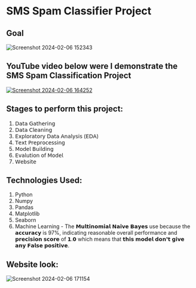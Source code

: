# SMS Spam Classifier Project

## Goal 

![Screenshot 2024-02-06 152343](https://github.com/Saquibtechlotraining/image-added-readme/assets/91885135/db93e350-38eb-454b-a4d6-f1ed4c925302)

## YouTube video below were I demonstrate the SMS Spam Classification Project
[![Screenshot 2024-02-06 164252](https://github.com/Saquibtechlotraining/image-added-readme/assets/91885135/b4f07fee-7513-43f8-8215-364d39d190fb)](https://youtu.be/L8kQ1TywfcY?si=JyDq4p5LaAGqVSCc)


## Stages to perform this project:
1. 𝖣𝖺𝗍𝖺 𝖦𝖺𝗍𝗁𝖾𝗋𝗂𝗇𝗀
2. 𝖣𝖺𝗍𝖺 𝖢𝗅𝖾𝖺𝗇𝗂𝗇𝗀
3. 𝖤𝗑𝗉𝗅𝗈𝗋𝖺𝗍𝗈𝗋𝗒 𝖣𝖺𝗍𝖺 𝖠𝗇𝖺𝗅𝗒𝗌𝗂𝗌 (𝖤𝖣𝖠)
4. 𝖳𝖾𝗑𝗍 𝖯𝗋𝖾𝗉𝗋𝗈𝖼𝖾𝗌𝗌𝗂𝗇𝗀
5. 𝖬𝗈𝖽𝖾𝗅 𝖡𝗎𝗂𝗅𝖽𝗂𝗇𝗀
6. 𝖤𝗏𝖺𝗅𝗎𝗍𝗂𝗈𝗇 𝗈𝖿 𝖬𝗈𝖽𝖾𝗅
7. 𝖶𝖾𝖻𝗌𝗂𝗍𝖾

## Technologies Used:
1. Python
2. Numpy
3. Pandas
4. Matplotlib
5. Seaborn
6. Machine Learning - The 𝗠𝘂𝗹𝘁𝗶𝗻𝗼𝗺𝗶𝗮𝗹 𝗡𝗮𝗶𝘃𝗲 𝗕𝗮𝘆𝗲𝘀 use because the 𝗮𝗰𝗰𝘂𝗿𝗮𝗰𝘆 is 97%, indicating reasonable overall performance and 𝗽𝗿𝗲𝗰𝗶𝘀𝗶𝗼𝗻 𝘀𝗰𝗼𝗿𝗲 of 𝟭.𝟬 which means that 𝘁𝗵𝗶𝘀 𝗺𝗼𝗱𝗲𝗹 𝗱𝗼𝗻❜𝘁 𝗴𝗶𝘃𝗲 𝗮𝗻𝘆 𝗙𝗮𝗹𝘀𝗲 𝗽𝗼𝘀𝗶𝘁𝗶𝘃𝗲.

## Website look:

![Screenshot 2024-02-06 171154](https://github.com/Saquibtechlotraining/image-added-readme/assets/91885135/c9b36e2a-4afb-448d-97e4-e353b46bb37f)




